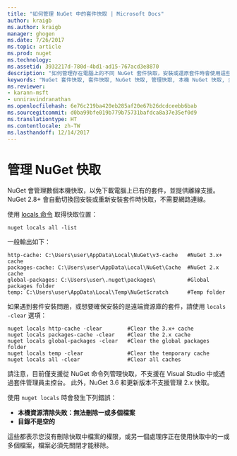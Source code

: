 ```yaml
---
title: "如何管理 NuGet 中的套件快取 | Microsoft Docs"
author: kraigb
ms.author: kraigb
manager: ghogen
ms.date: 7/26/2017
ms.topic: article
ms.prod: nuget
ms.technology: 
ms.assetid: 3932217d-780d-4bd1-ad15-767acd3e8870
description: "如何管理存在電腦上的不同 NuGet 套件快取，安裝或還原套件時會使用這些快取。"
keywords: "NuGet 套件快取, 套件快取, NuGet 快取, 管理快取, 本機 NuGet 快取, 全域 NuGet 快取, NuGet locals 命令, 清除快取"
ms.reviewer:
- karann-msft
- unniravindranathan
ms.openlocfilehash: 6e76c219ba420eb285af20e67b26dcdceebb6bab
ms.sourcegitcommit: d0ba99bfe019b779b75731bafdca8a37e35ef0d9
ms.translationtype: HT
ms.contentlocale: zh-TW
ms.lasthandoff: 12/14/2017
---
```

# <a name="managing-the-nuget-cache"></a>管理 NuGet 快取

NuGet 會管理數個本機快取，以免下載電腦上已有的套件，並提供離線支援。 NuGet 2.8+ 會自動切換回安裝或重新安裝套件時快取，不需要網路連線。

使用 [locals 命令](../tools/cli-ref-locals.md) 取得快取位置：

```
nuget locals all -list
```

一般輸出如下：

    http-cache: C:\Users\user\AppData\Local\NuGet\v3-cache   #NuGet 3.x+ cache
    packages-cache: C:\Users\user\AppData\Local\NuGet\Cache  #NuGet 2.x cache
    global-packages: C:\Users\user\.nuget\packages\          #Global packages folder
    temp: C:\Users\user\AppData\Local\Temp\NuGetScratch      #Temp folder

如果遇到套件安裝問題，或想要確保安裝的是遠端資源庫的套件，請使用 `locals -clear` 選項：

```
nuget locals http-cache -clear        #Clear the 3.x+ cache
nuget locals packages-cache -clear    #Clear the 2.x cache
nuget locals global-packages -clear   #Clear the global packages folder
nuget locals temp -clear              #Clear the temporary cache
nuget locals all -clear               #Clear all caches
```

請注意，目前僅支援從 NuGet 命令列管理快取，不支援在 Visual Studio 中或透過套件管理員主控台。 此外，NuGet 3.6 和更新版本不支援管理 2.x 快取。

使用 `nuget locals` 時會發生下列錯誤：

* **本機資源清除失敗：無法刪除一或多個檔案**
* **目錄不是空的**

這些都表示您沒有刪除快取中檔案的權限，或另一個處理序正在使用快取中的一或多個檔案，檔案必須先關閉才能移除。
